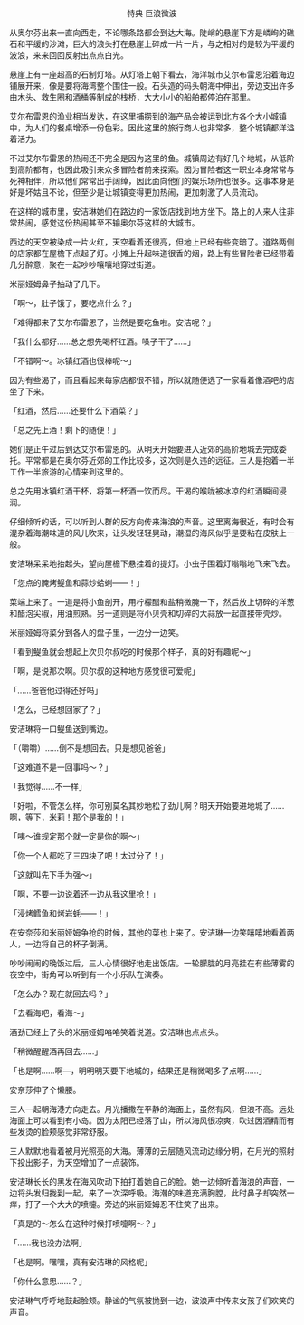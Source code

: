 <p align="center">特典 巨浪微波</p>

从奥尔芬出来一直向西走，不论哪条路都会到达大海。陡峭的悬崖下方是嶙峋的礁石和平缓的沙滩，巨大的浪头打在悬崖上碎成一片一片，与之相对的是较为平缓的波浪，来来回回反射出点点白光。

悬崖上有一座超高的石制灯塔。从灯塔上朝下看去，海洋城市艾尔布雷恩沿着海边铺展开来，像是要将海湾整个围住一般。石头造的码头朝海中伸出，旁边支出许多由木头、救生圈和酒桶等制成的栈桥，大大小小的船舶都停泊在那里。

艾尔布雷恩的渔业相当发达，在这里捕捞到的海产品会被运到北方各个大小城镇中，为人们的餐桌增添一份色彩。因此这里的旅行商人也非常多，整个城镇都洋溢着活力。

不过艾尔布雷恩的热闹还不完全是因为这里的鱼。城镇周边有好几个地城，从低阶到高阶都有，也因此吸引来众多冒险者前来探索。因为冒险者这一职业本身常常与死神相伴，所以他们常常出手阔绰，因此面向他们的娱乐场所也很多。这事本身是好是坏姑且不论，但至少是让城镇变得更加热闹，更加刺激了人员流动。

在这样的城市里，安洁琳她们在路边的一家饭店找到地方坐下。路上的人来人往非常热闹，感觉这份热闹甚至不输奥尔芬这样的大城市。

西边的天空被染成一片火红，天空看着还很亮，但地上已经有些变暗了。道路两侧的店家都在屋檐下点起了灯。小摊上升起味道很香的烟，路上有些冒险者已经带着几分醉意，聚在一起吵吵嚷嚷地穿过街道。

米丽娅姆鼻子抽动了几下。

「啊～，肚子饿了，要吃点什么？」

「难得都来了艾尔布雷恩了，当然是要吃鱼啦。安洁呢？」

「我什么都好……总之想先喝杯红酒。嗓子干了……」

「不错啊～。冰镇红酒也很棒呢～」

因为有些渴了，而且看起来每家店都很不错，所以就随便选了一家看着像酒吧的店坐了下来。

「红酒，然后……还要什么下酒菜？」

「总之先上酒！剩下的随便！」

她们是正午过后到达艾尔布雷恩的。从明天开始要进入近郊的高阶地城去完成委托。平常都是在奥尔芬近郊的工作比较多，这次则是久违的远征。三人是抱着一半工作一半旅游的心情来到这里的。

总之先用冰镇红酒干杯，将第一杯酒一饮而尽。干渴的喉咙被冰凉的红酒瞬间浸润。

仔细倾听的话，可以听到人群的反方向传来海浪的声音。这里离海很近，有时会有混杂着海潮味道的风儿吹来，让头发轻轻晃动，潮湿的海风似乎是要粘在皮肤上一般。

安洁琳呆呆地抬起头，望向屋檐下悬挂着的提灯。小虫子围着灯嗡嗡地飞来飞去。

「您点的腌烤鳀鱼和蒜炒蛤蜊——！」

菜端上来了。一道是将小鱼剖开，用柠檬醋和盐稍微腌一下，然后放上切碎的洋葱和醋泡尖椒，用油煎熟。另一道则是将小贝壳和切碎的大蒜放一起直接带壳炒。

米丽娅姆将菜分到各人的盘子里，一边分一边笑。

「看到鳀鱼就会想起上次贝尔叔吃的时候那个样子，真的好有趣呢～」

「啊，是说那次啊。贝尔叔的这种地方感觉很可爱呢」

「……爸爸他过得还好吗」

「怎么，已经想回家了？」

安洁琳将一口鳀鱼送到嘴边。

「（嚼嚼）……倒不是想回去。只是想见爸爸」

「这难道不是一回事吗～？」

「我觉得……不一样」

「好啦，不管怎么样，你可别莫名其妙地松了劲儿啊？明天开始要进地城了……啊，等下，米莉！那个是我的！」

「咦～谁规定那个就一定是你的啊～」

「你一个人都吃了三四块了吧！太过分了！」

「这就叫先下手为强～」

「啊，不要一边说着还一边从我这里抢！」

「浸烤鳕鱼和烤岩蚝——！」

在安奈莎和米丽娅姆争抢的时候，其他的菜也上来了。安洁琳一边笑嘻嘻地看着两人，一边将自己的杯子倒满。

吵吵闹闹的晚饭过后，三人心情很好地走出饭店。一轮朦胧的月亮挂在有些薄雾的夜空中，街角可以听到有一个小乐队在演奏。

「怎么办？现在就回去吗？」

「去看海吧，看海～」

酒劲已经上了头的米丽娅姆咯咯笑着说道。安洁琳也点点头。

「稍微醒醒酒再回去……」

「也是啊……啊—，明明明天要下地城的，结果还是稍微喝多了点啊……」

安奈莎伸了个懒腰。

三人一起朝海港方向走去。月光播撒在平静的海面上，虽然有风，但浪不高。远处海面上可以看到有小岛。因为太阳已经落了山，所以海风很凉爽，吹过因酒精而有些发烫的脸颊感觉非常舒服。

三人默默地看着被月光照亮的大海。薄薄的云层随风流动边缘分明，在月光的照射下投出影子，为天空增加了一点装饰。

安洁琳长长的黑发在海风吹动下拍打着她自己的脸。她一边倾听着海浪的声音，一边将头发归拢到一起，来了一次深呼吸。海潮的味道充满胸膛，此时鼻子却突然一痒，打了一个大大的喷嚏。旁边的米丽娅姆忍不住笑了出来。

「真是的～怎么在这种时候打喷嚏啊～？」

「……我也没办法啊」

「也是啊。嘿嘿，真有安洁琳的风格呢」

「你什么意思……？」

安洁琳气呼呼地鼓起脸颊。静谧的气氛被抛到一边，波浪声中传来女孩子们欢笑的声音。

